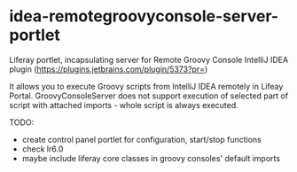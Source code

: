 # idea-remotegroovyconsole-server-portlet
Liferay portlet, incapsulating server for Remote Groovy Console IntelliJ IDEA plugin (https://plugins.jetbrains.com/plugin/5373?pr=)

It allows you to execute Groovy scripts from IntelliJ IDEA remotely in Lifeay Portal.
GroovyConsoleServer does not support execution of selected part of script with attached imports - whole script is
always executed.

TODO:
 - create control panel portlet for configuration, start/stop functions
 - check lr6.0
 - maybe include liferay core classes in groovy consoles' default imports





